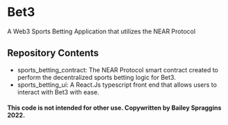 # Bet3

A Web3 Sports Betting Application that utilizes the NEAR Protocol

## Repository Contents

- sports_betting_contract: The NEAR Protocol smart contract created to perform the decentralized sports betting logic for Bet3.
- sports_betting_ui: A React.Js typescript front end that allows users to interact with Bet3 with ease.

#### This code is not intended for other use. Copywritten by Bailey Spraggins 2022.
